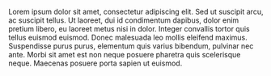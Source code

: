 Lorem ipsum dolor sit amet, consectetur adipiscing elit. Sed ut suscipit arcu, ac suscipit tellus. Ut laoreet, dui id condimentum dapibus, dolor enim pretium libero, eu laoreet metus nisi in dolor. Integer convallis tortor quis tellus euismod euismod. Donec malesuada leo mollis eleifend maximus. Suspendisse purus purus, elementum quis varius bibendum, pulvinar nec ante. Morbi sit amet est non neque posuere pharetra quis scelerisque neque. Maecenas posuere porta sapien ut euismod.